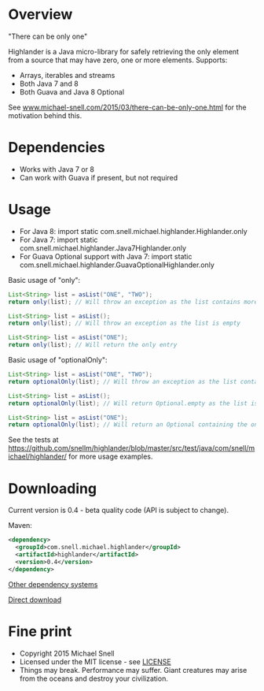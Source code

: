 Overview
==========

"There can be only one"

Highlander is a Java micro-library for safely retrieving the only element from a source that may have zero, one or more elements. Supports:

- Arrays, iterables and streams
- Both Java 7 and 8
- Both Guava and Java 8 Optional

See www.michael-snell.com/2015/03/there-can-be-only-one.html for the motivation behind this.

Dependencies
============

- Works with Java 7 or 8
- Can work with Guava if present, but not required

Usage
=====

- For Java 8: import static com.snell.michael.highlander.Highlander.only
- For Java 7: import static com.snell.michael.highlander.Java7Highlander.only
- For Guava Optional support with Java 7: import static com.snell.michael.highlander.GuavaOptionalHighlander.only

Basic usage of "only":

````java
List<String> list = asList("ONE", "TWO");
return only(list); // Will throw an exception as the list contains more than one entry

List<String> list = asList();
return only(list); // Will throw an exception as the list is empty

List<String> list = asList("ONE");
return only(list); // Will return the only entry
````

Basic usage of "optionalOnly":

````java
List<String> list = asList("ONE", "TWO");
return optionalOnly(list); // Will throw an exception as the list contains more than one entry

List<String> list = asList();
return optionalOnly(list); // Will return Optional.empty as the list is empty

List<String> list = asList("ONE");
return optionalOnly(list); // Will return an Optional containing the only entry
````

See the tests at https://github.com/snellm/highlander/blob/master/src/test/java/com/snell/michael/highlander/ for more usage examples.

Downloading
===========

Current version is 0.4 - beta quality code (API is subject to change).

Maven:

````xml
<dependency>
  <groupId>com.snell.michael.highlander</groupId>
  <artifactId>highlander</artifactId>
  <version>0.4</version>
</dependency>
````

[Other dependency systems](http://search.maven.org/#artifactdetails%7Ccom.snell.michael.highlander%7Chighlander%7C0.4%7Cjar)

[Direct download](http://repo1.maven.org/maven2/com/snell/michael/highlander/highlander)

Fine print
==========
- Copyright 2015 Michael Snell
- Licensed under the MIT license - see [LICENSE](https://github.com/snellm/highlander/blob/master/LICENSE)
- Things may break. Performance may suffer. Giant creatures may arise from the oceans and destroy your civilization.
